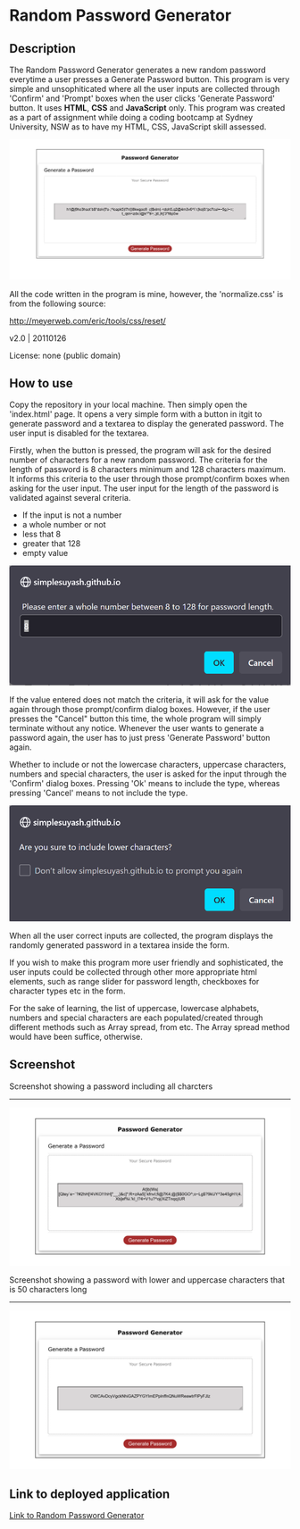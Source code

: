 # Random Password Generator

## Description

The Random Password Generator generates a new random password everytime a user presses a Generate Password button. This program is very simple and unsophiticated where all the user inputs are collected through 'Confirm' and 'Prompt' boxes when the user clicks 'Generate Password' button. It uses **HTML**, **CSS** and **JavaScript** only. This program was created as a part of assignment while doing a coding bootcamp at Sydney University, NSW as to have my HTML, CSS, JavaScript skill assessed.

![image](./assets/image/screenshot-PW-generator.png)

All the code written in the program is mine, however, the 'normalize.css' is from the following source:  

 http://meyerweb.com/eric/tools/css/reset/

 v2.0 | 20110126

 License: none (public domain)
 
## How to use

Copy the repository in your local machine. Then simply open the 'index.html' page. It opens a very simple form with a button in itgit  to generate password and a textarea to display the generated password. The user input is disabled for the textarea.

Firstly, when the button is pressed, the program will ask for the desired number of characters for a new random password. The criteria for the length of password is 8 characters minimum and 128 characters maximum. It informs this criteria to the user through those prompt/confirm boxes when asking for the user input. The user input for the length of the password is validated against several criteria. 
* If the input is not a number
* a whole number or not
* less that 8 
* greater that 128
* empty value

 ![image](./assets/image/prompt-box.png) 


If the value entered does not match the criteria, it will ask for the value again through those prompt/confirm dialog boxes. However, if the user presses the "Cancel" button this time, the whole program will simply terminate without any notice. Whenever the user wants to generate a password again, the user has to just press 'Generate Password' button again. 

Whether to include or not the lowercase characters, uppercase characters, numbers and special characters, the user is asked for the input through the 'Confirm' dialog boxes. Pressing 'Ok' means to include the type, whereas pressing 'Cancel' means to not include the type.

![image](./assets/image/confirm-box.png)


When all the user correct inputs are collected, the program displays the randomly generated password in a textarea inside the form. 

If you wish to make this program more user friendly and sophisticated, the user inputs could be collected through other more appropriate html elements, such as range slider for password length, checkboxes for character types etc in the form.

For the sake of learning, the list of uppercase, lowercase alphabets, numbers and special characters are each populated/created through different methods such as Array spread, from etc. The Array spread method would have been suffice, otherwise.



## Screenshot

Screenshot showing a password including all charcters
* * *

![image](./assets/image/screenshot1.png)


Screenshot showing a password with lower and uppercase characters that is 50 characters long
* * *

![image](./assets/image/screenshot2.png)


## Link to deployed application    

[Link to Random Password Generator](https://simplesuyash.github.io/password-generator/)
